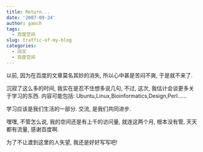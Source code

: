 ```yaml
---
title: Return...
date: '2007-09-24'
author: gaoch
tags:
  - 百度空间
slug: traffic-of-my-blog
categories:
  - 旧文
  - 百度空间
---
```


以前, 因为在百度的文章莫名其妙的消失, 所以心中甚是苦闷不爽,
于是就不来了.  
  
沉寂了这么多的时间, 我实在是忍不住想多说几句, 不过, 这次,
我估计会谈更多关于学习的东西. 内容可能包括:
Ubuntu,Linux,Bioinformatics,Design,Perl……  
  
学习应该是我们生活的一部分. 交流, 是我们共同进步.  
  
嘿嘿, 不管怎么说, 我的空间还是有上千的访问量, 就连这两个月, 根本没有管,
天天都有流量, 感谢百度啊.  
  
为了不让渡到这里的人失望, 我还是好好写写吧!
